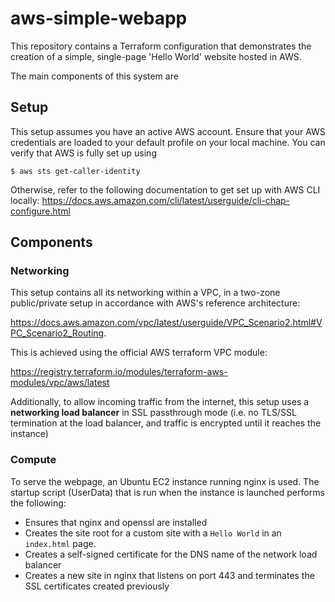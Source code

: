 # aws-simple-webapp

This repository contains a Terraform configuration that demonstrates the creation of a simple, single-page 'Hello World' website hosted in AWS.

The main components of this system are 

## Setup 

This setup assumes you have an active AWS account. Ensure that your AWS credentials are loaded to your default profile on your local machine. You can verify that AWS is fully set up using

```
$ aws sts get-caller-identity
```

Otherwise, refer to the following documentation to get set up with AWS CLI locally: https://docs.aws.amazon.com/cli/latest/userguide/cli-chap-configure.html

## Components

### Networking

This setup contains all its networking within a VPC, in a two-zone public/private setup in accordance with AWS's reference architecture: 

https://docs.aws.amazon.com/vpc/latest/userguide/VPC_Scenario2.html#VPC_Scenario2_Routing.

This is achieved using the official AWS terraform VPC module:

https://registry.terraform.io/modules/terraform-aws-modules/vpc/aws/latest

Additionally, to allow incoming traffic from the internet, this setup uses a **networking load balancer** in SSL passthrough mode (i.e. no TLS/SSL termination at the load balancer, and traffic is encrypted until it reaches the instance)

### Compute

To serve the webpage, an Ubuntu EC2 instance running nginx is used. The startup script (UserData) that is run when the instance is launched performs the following:
* Ensures that nginx and openssl are installed
* Creates the site root for a custom site with a `Hello World` in an `index.html` page.
* Creates a self-signed certificate for the DNS name of the network load balancer
* Creates a new site in nginx that listens on port 443 and terminates the SSL certificates created previously

